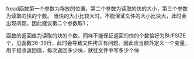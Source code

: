 fread函数第一个参数为存放的位置，第二个参数为读取的快的大小，第三个参数为读取的快的个数。
当快的大小比较大时，不能保证文件的大小比块大，此时会出现问题，因此建议第二个参数取1；

函数的返回值为读取的块的个数，同样不能保证返回的快的个数恰好为BUFSIZE个，见函数36-39行，此时会导致文件拷贝有问题。因此应当额外定义一个变量，用于接收返回值，每次返回多少块，就往文件中写多少个块
